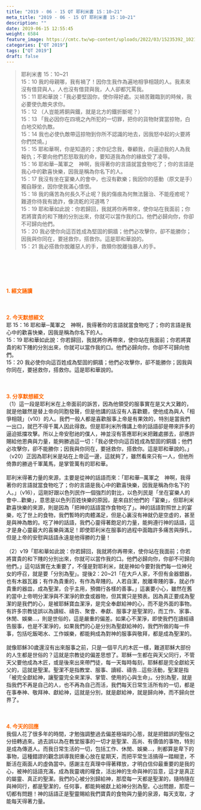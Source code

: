 ```yaml
---
title: "2019 - 06 - 15 QT 耶利米書 15：10~21"
meta_title: "2019 - 06 - 15 QT 耶利米書 15：10~21"
description: ""
date: 2019-06-15 12:55:45
weight: 6584
feature_image: https://cmtc.tw/wp-content/uploads/2022/03/15235392_10211799862337740_180693556567566654_o-1.webp
categories: ["QT 2019"]
tags: ["QT 2019"]
draft: false
---
```


<blockquote>耶利米書 15：10~21<br />
15：10 我的母親哪，我有禍了！因你生我作為遍地相爭相競的人。我素來沒有借貸與人，人也沒有借貸與我，人人卻都咒罵我。<br />
15：11 耶和華說：「我必要堅固你，使你得好處。災禍苦難臨到的時候，我必要使仇敵央求你。<br />
15：12 （人豈能將銅與鐵，就是北方的鐵折斷呢？）<br />
15：13 「我必因你在四境之內所犯的一切罪，把你的貨物財寶當掠物，白白地交給仇敵。<br />
15：14 我也必使仇敵帶這掠物到你所不認識的地去，因我怒中起的火要將你們焚燒。」<br />
15：15 耶和華啊，你是知道的；求你記念我，眷顧我，向逼迫我的人為我報仇；不要向他們忍怒取我的命，要知道我為你的緣故受了凌辱。<br />
15：16 耶和華─萬軍之　神啊，我得著你的言語就當食物吃了；你的言語是我心中的歡喜快樂，因我是稱為你名下的人。<br />
15：17 我沒有坐在宴樂人的會中，也沒有歡樂；我因你的感動（原文是手）獨自靜坐，因你使我滿心憤恨。<br />
15：18 我的痛苦為何長久不止呢？我的傷痕為何無法醫治、不能痊癒呢？難道你待我有詭詐，像流乾的河道嗎？<br />
15：19 耶和華如此說：你若歸回，我就將你再帶來，使你站在我面前；你若將寶貴的和下賤的分別出來，你就可以當作我的口。他們必歸向你，你卻不可歸向他們。<br />
15：20 我必使你向這百姓成為堅固的銅牆；他們必攻擊你，卻不能勝你；因我與你同在，要拯救你，搭救你。這是耶和華說的。<br />
15：21 我必搭救你脫離惡人的手，救贖你脫離強暴人的手。</blockquote><br />
&nbsp;<br />
<br />
&nbsp;<br />
<br />
<span style="color: #ff6600;"><strong>1. </strong><strong>經文誦讀</strong></span><br />
<br />
<span style="color: #ff6600;"><strong> </strong></span><br />
<br />
<span style="color: #ff6600;"><strong>2. 今天默想</strong><strong>經文<br />
</strong></span>耶 15：16 耶和華─萬軍之　神啊，我得著你的言語就當食物吃了；你的言語是我心中的歡喜快樂，因我是稱為你名下的人。<br />
15：19 耶和華如此說：你若歸回，我就將你再帶來，使你站在我面前；你若將寶貴的和下賤的分別出來，你就可以當作我的口。他們必歸向你，你卻不可歸向他們。<br />
15：20 我必使你向這百姓成為堅固的銅牆；他們必攻擊你，卻不能勝你；因我與你同在，要拯救你，搭救你。這是耶和華說的。<br />
<br />
&nbsp;<br />
<br />
<span style="color: #ff6600;"><strong>3. 分享默想經文<br />
</strong></span>（1）這一段是耶利米在上帝面前的訴苦，因為他領受的服事實在是又大又難的，就是他雖然是替上帝向同胞發聲，但是他講的話沒有人喜歡聽，使他成為與人「相爭相競」（v10）的人。我們一般人都是喜歡服事上帝是有果效的，特別是當我們一出口，就巴不得千萬人因此得救。但是耶利米所傳講上帝的話語卻是帶來許多的逼迫抵擋攻擊。所以上帝安慰祂的僕人，神並沒有答應耶利米把難處挪去，卻應許賜給他恩典與力量，能夠勝過這一切：「我必使你向這百姓成為堅固的銅牆；他們必攻擊你，卻不能勝你；因我與你同在，要拯救你，搭救你。這是耶和華說的。」（v20）正因為耶利米是站在上帝這一邊，這就夠了，雖然看來只有一人，但他所倚靠的勝過千軍萬馬，是掌管萬有的耶和華。<br />
<br />
耶利米得著力量的來源，主要是從神的話語而來：「耶和華─萬軍之　神啊，我得著你的言語就當食物吃了；你的言語是我心中的歡喜快樂，因我是稱為你名下的人。」（v16），這剛好跟以色列民作一個強烈的對比，以色列民是「坐在宴樂人的會中…歡樂」，意思是以色列百姓快樂的原因，是來自於他們的「宴樂」，但耶利米歡喜快樂的來源，則是因為「把神的話語當作食物吃了」。神的話語對照世上的宴樂，吃了世上的食物，我們暫時的肉體滿足，但是心裏沒有神就仍是空虛的，甚至是與神為敵的。吃了神的話語，我們心靈得著飽足的力量，能夠遵行神的話語，這才是身心靈最大的喜樂與滿足！即使耶利米在服事的過程中面臨許多痛苦與掙扎，但是上帝的安慰與話語永遠是他得勝的力量！<br />
<br />
（2）v19「耶和華如此說：你若歸回，我就將你再帶來，使你站在我面前；你若將寶貴的和下賤的分別出來，你就可以當作我的口。他們必歸向你，你卻不可歸向他們。」這句話實在太重要了，不僅是對耶利米，就是神如今要對我們每一位神兒女的呼召，就是要「分別為聖」。提後2：20~21「在大戶人家，不但有金器銀器，也有木器瓦器；有作為貴重的，有作為卑賤的。人若自潔，脫離卑賤的事，就必作貴重的器皿，成為聖潔，合乎主用，預備行各樣的善事。」這裏要小心，雖然在舊約當中上帝明分潔淨與不潔淨的飲食或器物，但其實只是預表。因為真正要成為聖潔的是我們的心，是被耶穌寶血潔淨，是完全奉獻給神的心，而不是外面的事物。有許多宗教徒誤以為讀經、禱告、聚會、奉獻、服事才是聖潔的，而工作、家事、休閒、娛樂…，則是世俗的，這是嚴重的偏差。如果心不潔淨，即使我們在讀經禱告服事，也是不潔淨的，如果我們的心是分別為聖獻給神的，我們所做的每一件事，包括吃飯喝水、工作娛樂，都能夠成為對神的服事與敬拜，都是成為聖潔的。<br />
<br />
就像耶穌30歲還沒有出來服事之前，只是一個平凡的木匠一樣，難道耶穌大部份的人生都是世俗的？這就是宗教徒的偏差思想了。耶穌一生都在與天父同行，不管天父要他成為木匠，或是後來出來帶門徒，每一天每時每刻，耶穌都是完全獻給天父的，這就是聖潔。聖潔不是指教堂、服事、讀經、禱告…這些活動，聖潔是指「被完全獻給神，讓聖靈完全來潔淨、掌管、使用的心與生命」。分別為聖，就是指我們不再是自己的人，也不再為自己而活，我們每天日常生活所有的一切，都是在事奉神、敬拜神、獻給神，這就是分別，就是獻給神，就是歸向神，而不歸向世界了。<br />
<br />
&nbsp;<br />
<br />
<span style="color: #ff6600;"><strong>4. 今天的回應<br />
</strong></span>我個人花了很多年的時間，才勉強調整過去偏差極端的心態，就是把錯誤的聖俗之分扭轉過來。過去誤以為在教堂服事的一切才是聖潔、高尚、有價值的事物，特別是成為傳道人。而我日常生活的一切，包括工作、休閒、娛樂…，則都算是卑下的事物，這種錯謬的觀念誤導我把重心放在星期天，而把平常生活搞得一踏糊塗，不斷活在兩面人的虛偽當中。感謝主在真理中得著釋放，才明白信仰最重要的是我的心，被神的話語充滿，成為我靈魂的糧食，活出神的生命與神的旨意，這才是真正的屬靈、真正的聖潔。我們的心被分別歸給神，那麼每一天都是聖潔的，隨時隨在與神同行，都是聖潔的，任何事，都能夠被獻上給神分別為聖。心出問題，那麼一切都有問題！神的話語正是聖靈賜給我們寶貴的食物與力量的泉源，每天支取，才能每天得著力量。<br />
<br />
&nbsp;
        